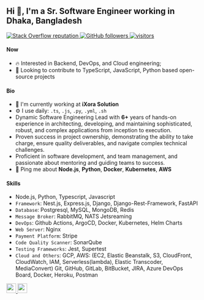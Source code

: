 
## Hi 👋, I'm a Sr. Software Engineer working in Dhaka, Bangladesh

<p align="left">
  <a href="https://stackoverflow.com/users/4423249/iamsohel">
    <img alt="Stack Overflow reputation" src="https://img.shields.io/stackexchange/stackoverflow/r/4423249?color=orange&label=reputation&logo=stackoverflow">
  </a>
  <a href="https://github.com/iamsohel?tab=followers">
    <img alt="GitHub followers" src="https://img.shields.io/github/followers/iamsohel?color=green&logo=github">
  </a>
  <a href="https://github.com/iamsohel/">
    <img src="https://komarev.com/ghpvc/?username=iamsohel" alt="visitors" />
  </a>

</p>

#### Now

- :fire: Interested in Backend, DevOps, and Cloud engineering;
- :calendar: Looking to contribute to TypeScript, JavaScript, Python based open-source projects 

#### Bio

- 🏢 I'm currently working at **iXora Solution**
- ⚙️ I use daily: `.ts`, `.js`, `.py`, `.yml`, `.sh`
- Dynamic Software Engineering Lead with **6+** years of hands-on experience in architecting, developing, and maintaining sophisticated, robust, and complex applications from inception to execution.
- Proven success in project ownership, demonstrating the ability to take charge, ensure quality deliverables, and navigate complex technical challenges.
- Proficient in software development, and team management, and passionate about mentoring and guiding teams to success.
- 💬 Ping me about **Node.js**, **Python**, **Docker**, **Kubernetes**, **AWS**

#### Skills

- Node.js, Python, Typescript, Javascript
- `Framework`: Nest.js, Express.js, Django, Django-Rest-Framework, FastAPI
- `Database`: Postgresql, MySQL, MongoDB, Redis
- `Message Broker`: RabbitMQ, NATS Jetsreaming
- `DevOps`: Github Actions, ArgoCD, Docker, Kubernetes, Helm Charts
- `Web Server`: Nginx
- `Payment Platform`: Stripe
- `Code Quality Scanner`: SonarQube
- `Testing Frameworks`: Jest, Supertest
- `Cloud and Others`: GCP, AWS: (EC2, Elastic Beanstalk, S3, CloudFront, CloudWatch, IAM, Serverless(lambda), Elastic Transcoder, MediaConvert)
                    Git, GitHub, GitLab, BitBucket, JIRA, Azure DevOps Board, Docker, Heroku, Postman

<a href="https://www.linkedin.com/in/iamsohel/">
  <img src="https://img.shields.io/badge/linkedin-%230077B5.svg?&style=for-the-badge&logo=linkedin&logoColor=white" height=25>
</a> 
<a href="mailto:sohelcuetcse11@gmail.com">
  <img src="https://img.shields.io/badge/Gmail-D14836?style=for-the-badge&logo=gmail&logoColor=white" height=25>
</a>
</p>

